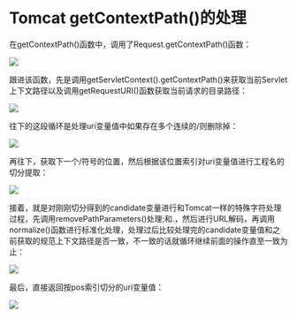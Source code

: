 # Tomcat getContextPath()的处理

在getContextPath()函数中，调用了Request.getContextPath()函数：

![](images/15893683681961.png)


跟进该函数，先是调用getServletContext().getContextPath()来获取当前Servlet上下文路径以及调用getRequestURI()函数获取当前请求的目录路径：

![](images/15893683744825.png)


往下的这段循环是处理uri变量值中如果存在多个连续的/则删除掉：

![](images/15893683817484.png)


再往下，获取下一个/符号的位置，然后根据该位置索引对uri变量值进行工程名的切分提取：

![](images/15893683926125.png)


接着，就是对刚刚切分得到的candidate变量进行和Tomcat一样的特殊字符处理过程，先调用removePathParameters()处理;和.，然后进行URL解码，再调用normalize()函数进行标准化处理，处理过后比较处理完的candidate变量值和之前获取的规范上下文路径是否一致，不一致的话就循环继续前面的操作直至一致为止：

![](images/15893683994194.png)


最后，直接返回按pos索引切分的uri变量值：

![](images/15893684065258.png)
